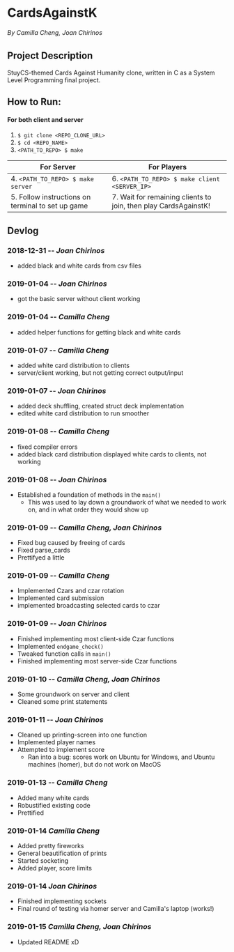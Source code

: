 # CardsAgainstK
###### By Camilla Cheng, Joan Chirinos

## Project Description
StuyCS-themed Cards Against Humanity clone, written in C as a System Level Programming final project.

## How to Run:
#### For both client and server
1. ```$ git clone <REPO_CLONE_URL>```
2. ```$ cd <REPO_NAME>```
3. ```<PATH_TO_REPO> $ make```

|                     For Server                    |                           For Players                           |
| ------------------------------------------------- | --------------------------------------------------------------- |
|       4.  ```<PATH_TO_REPO> $ make server```      |        6. ```<PATH_TO_REPO> $ make client <SERVER_IP>```        |
| 5. Follow instructions on terminal to set up game | 7. Wait for remaining clients to join, then play CardsAgainstK! |

## Devlog
### 2018-12-31 -- _Joan Chirinos_
- added black and white cards from csv files
### 2019-01-04 -- _Joan Chirinos_
- got the basic server without client working
### 2019-01-04 -- _Camilla Cheng_
- added helper functions for getting black and white cards
### 2019-01-07 -- _Camilla Cheng_
- added white card distribution to clients
- server/client working, but not getting correct output/input
### 2019-01-07 -- _Joan Chirinos_
- added deck shuffling, created struct deck implementation
- edited white card distribution to run smoother
### 2019-01-08 -- _Camilla Cheng_
- fixed compiler errors
- added black card distribution displayed white cards to clients, not working
### 2019-01-08 -- _Joan Chirinos_
 - Established a foundation of methods in the ```main()```
   - This was used to lay down a groundwork of what we needed to work on, and in what order they would show up
### 2019-01-09 -- _Camilla Cheng, Joan Chirinos_
- Fixed bug caused by freeing of cards
- Fixed parse_cards
- Prettifyed a little
### 2019-01-09 -- _Camilla Cheng_
- Implemented Czars and czar rotation
- Implemented card submission
- implemented broadcasting selected cards to czar
### 2019-01-09 -- _Joan Chirinos_
- Finished implementing most client-side Czar functions
- Implemented ```endgame_check()```
- Tweaked function calls in ```main()```
- Finished implementing most server-side Czar functions
### 2019-01-10 -- _Camilla Cheng, Joan Chirinos_
- Some groundwork on server and client
- Cleaned some print statements
### 2019-01-11 -- _Joan Chirinos_
- Cleaned up printing-screen into one function
- Implemented player names
- Attempted to implement score
  - Ran into a bug: scores work on Ubuntu for Windows, and Ubuntu machines (homer), but do not work on MacOS
### 2019-01-13 -- _Camilla Cheng_
- Added many white cards
- Robustified existing code
- Prettified
### 2019-01-14 _Camilla Cheng_
- Added pretty fireworks
- General beautification of prints
- Started socketing
- Added player, score limits
### 2019-01-14 _Joan Chirinos_
- Finished implementing sockets
- Final round of testing via homer server and Camilla's laptop (works!)
### 2019-01-15 _Camilla Cheng, Joan Chirinos_
- Updated README xD
